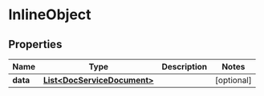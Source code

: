 

# InlineObject


## Properties

| Name | Type | Description | Notes |
|------------ | ------------- | ------------- | -------------|
|**data** | [**List&lt;DocServiceDocument&gt;**](DocServiceDocument.md) |  |  [optional] |



